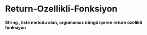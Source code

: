 # Return-Ozellikli-Fonksiyon
#### String , liste metodu olan, argümansız döngü içeren return özelikli fonksiyon
